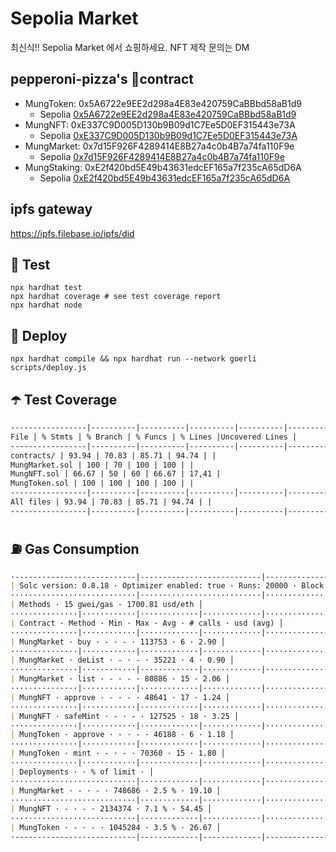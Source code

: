 # Sepolia Market

최신식!! Sepolia Market 에서 쇼핑하세요.
NFT 제작 문의는 DM

## pepperoni-pizza's 📄contract

- MungToken: 0x5A6722e9EE2d298a4E83e420759CaBBbd58aB1d9
  - Sepolia [0x5A6722e9EE2d298a4E83e420759CaBBbd58aB1d9](https://sepolia.etherscan.io/address/0x5A6722e9EE2d298a4E83e420759CaBBbd58aB1d9#code)
- MungNFT: 0xE337C9D005D130b9B09d1C7Ee5D0EF315443e73A
  - Sepolia [0xE337C9D005D130b9B09d1C7Ee5D0EF315443e73A](https://sepolia.etherscan.io/address/0xE337C9D005D130b9B09d1C7Ee5D0EF315443e73A#code)
- MungMarket: 0x7d15F926F4289414E8B27a4c0b4B7a74fa110F9e
  - Sepolia [0x7d15F926F4289414E8B27a4c0b4B7a74fa110F9e](https://sepolia.etherscan.io/address/0x7d15F926F4289414E8B27a4c0b4B7a74fa110F9e#code)
- MungStaking: 0xE2f420bd5E49b43631edcEF165a7f235cA65dD6A
  - Sepolia [0xE2f420bd5E49b43631edcEF165a7f235cA65dD6A](https://sepolia.etherscan.io/address/0xE2f420bd5E49b43631edcEF165a7f235cA65dD6A#code)

## ipfs gateway

https://ipfs.filebase.io/ipfs/did

## 🧪 Test

```shell
npx hardhat test
npx hardhat coverage # see test coverage report
npx hardhat node
```

## 🎄 Deploy

```shell
npx hardhat compile && npx hardhat run --network goerli scripts/deploy.js
```

## ☂️ Test Coverage

```md
-----------------|----------|----------|----------|----------|----------------|
File | % Stmts | % Branch | % Funcs | % Lines |Uncovered Lines |
-----------------|----------|----------|----------|----------|----------------|
contracts/ | 93.94 | 70.83 | 85.71 | 94.74 | |
MungMarket.sol | 100 | 70 | 100 | 100 | |
MungNFT.sol | 66.67 | 50 | 60 | 66.67 | 17,41 |
MungToken.sol | 100 | 100 | 100 | 100 | |
-----------------|----------|----------|----------|----------|----------------|
All files | 93.94 | 70.83 | 85.71 | 94.74 | |
-----------------|----------|----------|----------|----------|----------------|
```

## ⛽️ Gas Consumption

```md
·---------------------------|---------------------------|---------------|-----------------------------·
| Solc version: 0.8.18 · Optimizer enabled: true · Runs: 20000 · Block limit: 30000000 gas │
····························|···························|···············|······························
| Methods · 15 gwei/gas · 1700.81 usd/eth │
···············|············|·············|·············|···············|···············|··············
| Contract · Method · Min · Max · Avg · # calls · usd (avg) │
···············|············|·············|·············|···············|···············|··············
| MungMarket · buy · - · - · 113753 · 6 · 2.90 │
···············|············|·············|·············|···············|···············|··············
| MungMarket · deList · - · - · 35221 · 4 · 0.90 │
···············|············|·············|·············|···············|···············|··············
| MungMarket · list · - · - · 80886 · 15 · 2.06 │
···············|············|·············|·············|···············|···············|··············
| MungNFT · approve · - · - · 48641 · 17 · 1.24 │
···············|············|·············|·············|···············|···············|··············
| MungNFT · safeMint · - · - · 127525 · 18 · 3.25 │
···············|············|·············|·············|···············|···············|··············
| MungToken · approve · - · - · 46188 · 6 · 1.18 │
···············|············|·············|·············|···············|···············|··············
| MungToken · mint · - · - · 70360 · 15 · 1.80 │
···············|············|·············|·············|···············|···············|··············
| Deployments · · % of limit · │
····························|·············|·············|···············|···············|··············
| MungMarket · - · - · 748686 · 2.5 % · 19.10 │
····························|·············|·············|···············|···············|··············
| MungNFT · - · - · 2134374 · 7.1 % · 54.45 │
····························|·············|·············|···············|···············|··············
| MungToken · - · - · 1045284 · 3.5 % · 26.67 │
·---------------------------|-------------|-------------|---------------|---------------|-------------·
```
